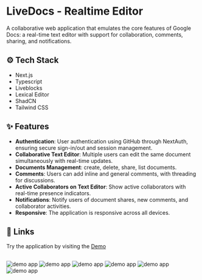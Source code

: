 # LiveDocs - Realtime Editor

A collaborative web application that emulates the core features of Google Docs: a real-time text editor with support for collaboration, comments, sharing, and notifications.

## ⚙️ Tech Stack

- Next.js
- Typescript
- Liveblocks
- Lexical Editor
- ShadCN
- Tailwind CSS

## ✨ Features

- **Authentication**: User authentication using GitHub through NextAuth, ensuring secure sign-in/out and session management.
- **Collaborative Text Editor**: Multiple users can edit the same document simultaneously with real-time updates.
- **Documents Management**: create, delete, share, list documents.
- **Comments**: Users can add inline and general comments, with threading for discussions.
- **Active Collaborators on Text Editor**: Show active collaborators with real-time presence indicators.
- **Notifications**: Notify users of document shares, new comments, and collaborator activities.
- **Responsive**: The application is responsive across all devices.

## 🔗 Links

Try the application by visiting the [Demo](https://google-docs-fake.vercel.app/)

##

<img alt="demo app" src="https://google-docs-fake.vercel.app/assets/images_readme/Screenshot 2025-10-02 alle 11.58.05.png">
<img alt="demo app" src="https://google-docs-fake.vercel.app/assets/images_readme/Screenshot 2025-10-02 alle 11.59.25.png">
<img alt="demo app" src="https://google-docs-fake.vercel.app/assets/images_readme/Screenshot 2025-10-02 alle 12.02.51.png">
<img alt="demo app" src="https://google-docs-fake.vercel.app/assets/images_readme/Screenshot 2025-10-02 alle 12.03.56.png">
<img alt="demo app" src="https://google-docs-fake.vercel.app/assets/images_readme/Screenshot 2025-10-02 alle 12.04.41.png">
<img alt="demo app" src="https://google-docs-fake.vercel.app/assets/images_readme/Screenshot 2025-10-02 alle 12.06.36.png">

